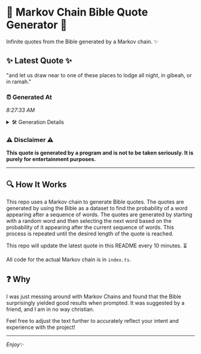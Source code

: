 # 📖 Markov Chain Bible Quote Generator 📖

Infinite quotes from the Bible generated by a Markov chain. ✨

## ✨ Latest Quote ✨
"and let us draw near to one of these places to lodge all night, in gibeah, or in ramah."

### ⏰ Generated At
*8:27:33 AM*

<details>
    <summary>🛠️ Generation Details</summary>
    <p>
        <strong>🌱 Seed:</strong> and<br>
        <strong>🔄 Iterations:</strong> 18<br>
        <strong>📜 Context History:</strong><br>[ and ]: let<br>[ and, let ]: us<br>[ and, let, us ]: draw<br>[ and, let, us, draw ]: near<br>[ and, let, us, draw, near ]: to<br>[ and, let, us, draw, near, to ]: one<br>[ let, us, draw, near, to, one ]: of<br>[ us, draw, near, to, one, of ]: these<br>[ draw, near, to, one, of, these ]: places<br>[ near, to, one, of, these, places ]: to<br>[ to, one, of, these, places, to ]: lodge<br>[ one, of, these, places, to, lodge ]: all<br>[ of, these, places, to, lodge, all ]: night,<br>[ these, places, to, lodge, all, night, ]: in<br>[ places, to, lodge, all, night,, in ]: gibeah,<br>[ to, lodge, all, night,, in, gibeah, ]: or<br>[ lodge, all, night,, in, gibeah,, or ]: in<br>[ all, night,, in, gibeah,, or, in ]: ramah.<br>
    </p>
</details>

### ⚠️ Disclaimer ⚠️
**This quote is generated by a program and is not to be taken seriously. It is purely for entertainment purposes.**

---

## 🔍 How It Works

This repo uses a Markov chain to generate Bible quotes. The quotes are generated by using the Bible as a dataset to find the probability of a word appearing after a sequence of words. The quotes are generated by starting with a random word and then selecting the next word based on the probability of it appearing after the current sequence of words. This process is repeated until the desired length of the quote is reached.

This repo will update the latest quote in this README every 10 minutes. ⏳

All code for the actual Markov chain is in `index.ts`.

## ❓ Why

I was just messing around with Markov Chains and found that the Bible surprisingly yielded good results when prompted. 
It was suggested by a friend, and I am in no way christian.

Feel free to adjust the text further to accurately reflect your intent and experience with the project!

---

*Enjoy*✨
